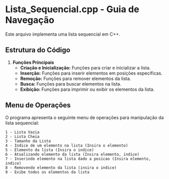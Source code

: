 # Lista_Sequencial.cpp - Guia de Navegação

Este arquivo implementa uma lista sequencial em C++.

## Estrutura do Código

1. **Funções Principais**
    - **Criação e Inicialização:** Funções para criar e inicializar a lista.
    - **Inserção:** Funções para inserir elementos em posições específicas.
    - **Remoção:** Funções para remover elementos da lista.
    - **Busca:** Funções para buscar elementos na lista.
    - **Exibição:** Funções para imprimir ou exibir os elementos da lista.

## Menu de Operações

O programa apresenta o seguinte menu de operações para manipulação da lista sequencial:

```
1 - Lista Vazia
2 - Lista Cheia
3 - Tamanho da Lista
4 - Indice de um elemento na lista (Insira o elemento)
5 - Elemento da lista (Insira o indice)
6 - Atualizando elemento da lista (Insira elemento, indice)
7 - Inserindo elemento na lista dado a posicao (Insira elemento, indice)
8 - Removendo elemento da lista (insira o indice)
9 - Exibe todos os elementos da lista
```